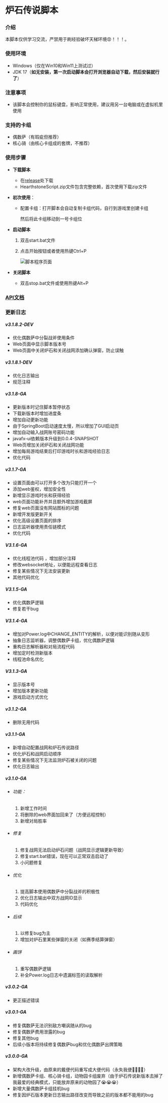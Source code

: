 # 炉石传说脚本



### 介绍

本脚本仅供学习交流，严禁用于刷经验破坏天梯环境😡！！！。



### 使用环境

- Windows（仅在Win10和Win11上测试过）
- JDK 17（**如无安装，第一次启动脚本会打开浏览器自动下载，然后安装就行了**）



### 注意事项

- 该脚本会控制你的鼠标键盘，影响正常使用，建议用另一台电脑或在虚拟机里使用



### 支持的卡组

- 偶数萨（有瑕疵但推荐）
- 核心骑（由核心卡组成的套牌，不推荐）



### 使用步骤

- **下载脚本**

  - 在[release](https://gitee.com/zergqueen/Hearthstone-Script/releases)处下载
  - HearthstoneScript.zip文件包含完整依赖，首次使用下载zip文件

- **初次使用**：

  - 配置卡组：打开脚本会自动复制卡组代码，自行到游戏里创建卡组

    然后将此卡组移动到一号卡组位

- **启动脚本**

  1. 双击start.bat文件

  2. 点击开始按钮或者使用热键Ctrl+P

     ![脚本程序页面](https://zergqueen.gitee.io/images/hearthstone/2023-10-18%20161549.png)

- **关闭脚本**

  - 双击stop.bat文件或使用热键Alt+P



### [API文档](https://hearthstone-script-documentation.vercel.app/)



### 更新日志

##### v3.1.8.2-DEV

- 优化偶数萨中分裂战斧使用条件
- Web页面中显示脚本版本号
- Web页面中关闭炉石和关闭战网添加确认弹窗，防止误触



##### v3.1.8.1-DEV

- 优化日志输出
- 规范注释



##### v3.1.8-GA

- 更新版本时记住脚本暂停状态
- 下载新版本时增加进度条
- 增加自动更新功能
- 由于SpringBoot启动速度太慢，所以增加了GUI启动页
- 增加自动输入战网账号密码功能
- javafx-ui依赖版本升级到0.0.4-SNAPSHOT
- Web页增加关闭炉石和关闭战网功能
- 增加每局游戏结束后打印游戏时长和游戏经验日志
- 优化代码



##### v3.1.7-GA

- 设置页面由可以打开多个改为只能打开一个
- 添加web鉴权，增加安全性
- 新增显示游戏时长和获得经验
- web页面功能补齐并且额外增加游戏截屏
- 修复web页面没有网站图标的问题
- 新增开发版更新开关
- 优化高级设置页面的排序
- 日志监听器使用责任链模式
- 优化代码



##### V3.1.6-GA

- 优化线程池代码 ，增加部分注释
- 修改websocket地址，以便能远程查看日志
- 修复某些情况下无法安装更新
- 其他代码优化



##### V3.1.5-GA

- 优化偶数萨逻辑
- 修复若干bug



##### V3.1.4-GA

- 增加对Power.log中CHANGE_ENTITY的解析，以便对能识别随从变形
- 抽象日志监听器，调整偶数萨卡组，优化偶数萨逻辑
- 重构日志解析器和对局流程代码
- 增加定时检测新版本
- 线程池命名优化



##### V3.1.3-GA

- 显示版本号
- 增加版本更新功能
- 游戏启动方式优化



##### v3.1.2-GA

- 删除无用代码




##### v3.1.1-GA

- 新增自动配置战网和炉石传说路径
- 优化炉石和战网启动顺序
- 修复某些情况下无法监测炉石被关闭的问题
- 优化日志输出



##### v3.1.0-GA

- ###### 功能：

  1. 新增工作时间
  2. 将删除的web界面加回来了（方便远程控制）
  3. 新增对局胜率

- ###### 修复

  1. 修复战网无法启动炉石问题（战网显示逻辑更新导致）
  2. 修复start.bat错误，现在可以正常双击启动了
  3. 小问题修复

- ###### 优化

  1. 提高脚本使用偶数萨中分裂战斧的积极性
  2. 优化日志输出中双方战网ID显示
  3. 代码优化

- ###### 后续

  1. 以修复bug为主
  2. 增加对炉石里某些弹窗的关闭（如赛季结算弹窗）

- ###### 画饼

  1. 重写偶数萨逻辑
  2. 补全Power.log日志中遗漏标签的读取解析



##### v3.0.2-GA

- 更正描述错误



##### v3.0.1-GA

- 修复偶数萨无法识别敌方嘲讽随从的bug
- 修复偶数萨费用泄露的bug
- 修复其他bug
- 后续小版本将持续修复偶数萨bug和优化偶数萨出牌策略



##### v3.0.0-GA

- 架构大改升级，由原来的戴便代码重写成大便代码（永失我便🐷😭😭😭）
- 新增偶数萨卡组、核心骑卡组，动物园卡组废弃（由于炉石传说新版本去掉了我最爱的经典模式，只能放弃原来的动物园了😭😭😭）
- 新增大量偶数萨卡组挂机bug
- 修复因炉石版本更新日志输出路径改变而导致之前的版本都不能用的bug